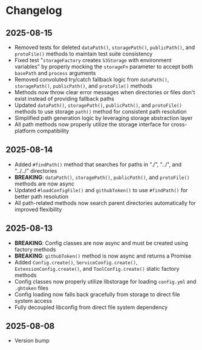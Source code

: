 # Changelog

## 2025-08-15

- Removed tests for deleted `dataPath()`, `storagePath()`, `publicPath()`, and
  `protoFile()` methods to maintain test suite consistency
- Fixed test "`storageFactory` creates `S3Storage` with environment variables"
  by properly mocking the `storageFn` parameter to accept both `basePath` and
  `process` arguments
- Removed convoluted try/catch fallback logic from `dataPath()`,
  `storagePath()`, `publicPath()`, and `protoFile()` methods
- Methods now throw clear error messages when directories or files don't exist
  instead of providing fallback paths
- Updated `dataPath()`, `storagePath()`, `publicPath()`, and `protoFile()`
  methods to use storage `path()` method for consistent path resolution
- Simplified path generation logic by leveraging storage abstraction layer
- All path methods now properly utilize the storage interface for cross-platform
  compatibility

## 2025-08-14

- Added `#findPath()` method that searches for paths in "./", "../", and
  "../../" directories
- **BREAKING**: `dataPath()`, `storagePath()`, `publicPath()`, and `protoFile()`
  methods are now async
- Updated `#loadConfigFile()` and `githubToken()` to use `#findPath()` for
  better path resolution
- All path-related methods now search parent directories automatically for
  improved flexibility

## 2025-08-13

- **BREAKING**: Config classes are now async and must be created using factory
  methods
- **BREAKING**: `githubToken()` method is now async and returns a Promise
- Added `Config.create()`, `ServiceConfig.create()`, `ExtensionConfig.create()`,
  and `ToolConfig.create()` static factory methods
- Config classes now properly utilize libstorage for loading `config.yml` and
  `.ghtoken` files
- Config loading now falls back gracefully from storage to direct file system
  access
- Fully decoupled libconfig from direct file system dependency

## 2025-08-08

- Version bump

